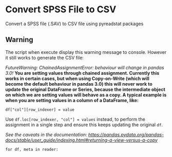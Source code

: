 # Convert SPSS File to CSV

Convert a SPSS file (.SAV) to CSV file using pyreadstat packages

## Warning

The script when execute display this warning message to console. However it still works to generate the CSV file:

*FutureWarning: ChainedAssignmentError: behaviour will change in pandas 3.0!*
**You are setting values through chained assignment. Currently this works in certain cases, but when using Copy-on-Write (which will become the default behaviour in pandas 3.0) this will never work to update the original DataFrame or Series, because the intermediate object on which we are setting values will behave as a copy.
A typical example is when you are setting values in a column of a DataFrame, like:**

`df["col"][row_indexer] = value`

Use `df.loc[row_indexer, "col"] = values` instead, to perform the assignment in a single step and ensure this keeps updating the original `df`.

*See the caveats in the documentation: https://pandas.pydata.org/pandas-docs/stable/user_guide/indexing.html#returning-a-view-versus-a-copy*

  `for df, meta in reader:`
